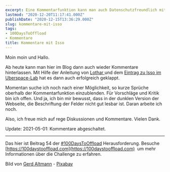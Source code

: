 ```yaml
---
excerpt: Eine Kommentarfunktion kann man auch Datenschutzfreundlich mit Isso realisieren.
lastmod: "2020-12-20T11:17:41.000Z"
publishDate: "2020-12-15T13:36:29.000Z"
slug: kommentare-mit-isso
tags:
- 100DaysToOffload
- Kommentare
title: Kommentare mit Isso
---
```


Moin moin und Hallo. 

Ab heute kann man hier im Blog dann auch wieder Kommentare hinterlassen. Mit Hilfe der Anleitung von [Lothar ](https://blog.wuermkanal.de/videokonferenzen-mit-jitsi-meet/)und dem [Eintrag zu Isso im Uberspace-Lab](https://lab.uberspace.de/guide_isso.html?highlight=isso) hat es dann auch erfolgreich geklappt.

Momentan suche ich noch nach einer Möglichkeit, so kurze Sprüche oberhalb der Kommentarfunktion einzublenden. Für Vorschläge und Kritik bin ich offen. Und ja, ich bin mir bewusst, dass in der dunklen Version der Webseite, die Beschriftung der Felder nicht gut lesbar ist. Daran arbeite ich noch. 

Also, ich freue mich auf rege Diskussionen und Kommentare. Vielen Dank. 

Update: 2021-05-01: Kommentare abgeschaltet.

---

Das hier ist Beitrag 54 der [#100DaysToOffload](/tag/100daystooffload/) Herausforderung. Besuche [https://100daystooffload.com](https://100daystooffload.com)  um mehr Informationen über die Challenge zu erfahren.

Bild von [Gerd Altmann](https://pixabay.com/users/geralt-9301/?utm_source=link-attribution&amp;utm_medium=referral&amp;utm_campaign=image&amp;utm_content=4746811) - [Pixabay](https://pixabay.com/?utm_source=link-attribution&amp;utm_medium=referral&amp;utm_campaign=image&amp;utm_content=4746811)